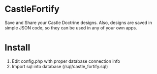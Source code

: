 CastleFortify
=============

Save and Share your Castle Doctrine designs. Also, designs are saved in simple JSON code, so they can be used in any of your own apps. 


# Install

1. Edit config.php with proper database connection info
2. Import sql into database (/sql/castle_fortify.sql)
